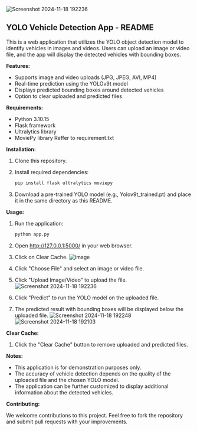 ![Screenshot 2024-11-18 192236](https://github.com/user-attachments/assets/b009ae27-2f63-4a9c-a05c-bb25dbaae830)
## YOLO Vehicle Detection App - README

This is a web application that utilizes the YOLO object detection model to identify vehicles in images and videos. Users can upload an image or video file, and the app will display the detected vehicles with bounding boxes.

**Features:**

* Supports image and video uploads (JPG, JPEG, AVI, MP4)
* Real-time prediction using the YOLOv9t model
* Displays predicted bounding boxes around detected vehicles
* Option to clear uploaded and predicted files

**Requirements:**

* Python 3.10.15
* Flask framework
* Ultralytics library
* MoviePy library
Reffer to requirement.txt

**Installation:**

1. Clone this repository.
2. Install required dependencies:

   ```bash
   pip install flask ultralytics moviepy
   ```
3. Download a pre-trained YOLO model (e.g., Yolov9t_trained.pt) and place it in the same directory as this README.

**Usage:**

1. Run the application:

   ```bash
   python app.py
   ```
2. Open http://127.0.0.1:5000/ in your web browser.
3. Click on Clear Cache.
![image](https://github.com/user-attachments/assets/3de019e8-aaf5-4ec4-af54-6f82d9cac76e)
4. Click "Choose File" and select an image or video file.
5. Click "Upload Image/Video" to upload the file.
![Screenshot 2024-11-18 192236](https://github.com/user-attachments/assets/3ae568e3-0389-4d33-8d38-636c701383a4)
6. Click "Predict" to run the YOLO model on the uploaded file.
7. The predicted result with bounding boxes will be displayed below the uploaded file.
![Screenshot 2024-11-18 192248](https://github.com/user-attachments/assets/d12c6bc9-6679-4af4-a4d0-5702fb9b7c14)
![Screenshot 2024-11-18 192103](https://github.com/user-attachments/assets/20b4e849-dd95-443e-b773-d6f07ca5389c)

**Clear Cache:**
1. Click the "Clear Cache" button to remove uploaded and predicted files.

**Notes:**

* This application is for demonstration purposes only.
* The accuracy of vehicle detection depends on the quality of the uploaded file and the chosen YOLO model.
* The application can be further customized to display additional information about the detected vehicles.

**Contributing:**

We welcome contributions to this project. Feel free to fork the repository and submit pull requests with your improvements.
